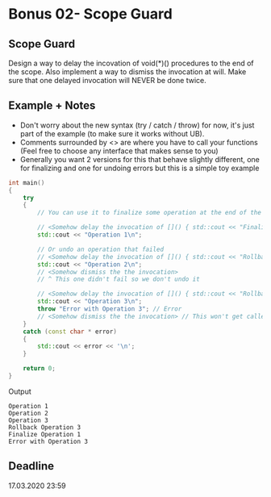 # Bonus 02- Scope Guard

## Scope Guard

Design a way to delay the incovation of void(\*)() procedures to the end of the scope. Also implement a way to dismiss the invocation at will. Make sure that one delayed invocation will NEVER be done twice.

## Example + Notes

- Don't worry about the new syntax (try / catch / throw) for now, it's just part of the example (to make sure it works without UB).
- Comments surrounded by <> are where you have to call your functions (Feel free to choose any interface that makes sense to you)
- Generally you want 2 versions for this that behave slightly different, one for finalizing and one for undoing errors but this is a simple toy example

```c++
int main()
{
    try
    {
        // You can use it to finalize some operation at the end of the scope

        // <Somehow delay the invocation of []() { std::cout << "Finalize Operation 1\n"; }>
        std::cout << "Operation 1\n";

        // Or undo an operation that failed
        // <Somehow delay the invocation of []() { std::cout << "Rollback Operation 2\n"; }>
        std::cout << "Operation 2\n";
        // <Somehow dismiss the the invocation>
        // ^ This one didn't fail so we don't undo it

        // <Somehow delay the invocation of []() { std::cout << "Rollback Operation 3\n"; }>
        std::cout << "Operation 3\n";
        throw "Error with Operation 3"; // Error
        // <Somehow dismiss the the invocation> // This won't get called because of the error above
    }
    catch (const char * error)
    {
        std::cout << error << '\n';
    }

    return 0;
}
```

Output

```
Operation 1
Operation 2
Operation 3
Rollback Operation 3
Finalize Operation 1
Error with Operation 3
```

## Deadline

17.03.2020 23:59